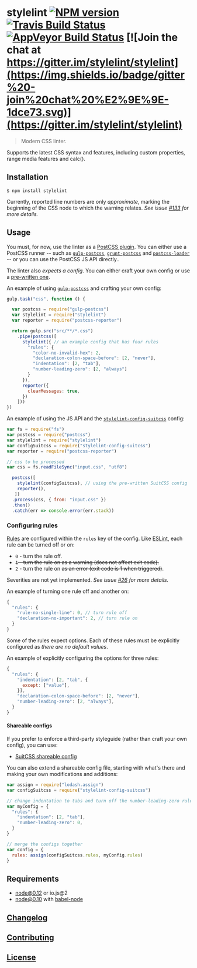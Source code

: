 # stylelint [![NPM version](http://img.shields.io/npm/v/stylelint.svg)](https://www.npmjs.org/package/stylelint) [![Travis Build Status](https://img.shields.io/travis/stylelint/stylelint/master.svg?label=unix%20build)](https://travis-ci.org/stylelint/stylelint) [![AppVeyor Build Status](https://img.shields.io/appveyor/ci/MoOx/stylelint/master.svg?label=windows%20build)](https://ci.appveyor.com/project/MoOx/stylelint) [![Join the chat at https://gitter.im/stylelint/stylelint](https://img.shields.io/badge/gitter%20-join%20chat%20%E2%9E%9E-1dce73.svg)](https://gitter.im/stylelint/stylelint)

> Modern CSS linter.

Supports the latest CSS syntax and features, including custom properties, range media features and calc().

## Installation

```console
$ npm install stylelint
```

Currently, reported line numbers are only _approximate_, marking the beginning of the CSS node to which the warning relates. _See issue [#133](https://github.com/stylelint/stylelint/issues/133) for more details._

## Usage

You must, for now, use the linter as a [PostCSS plugin](https://github.com/postcss/postcss#usage). You can either use a PostCSS runner -- such as [`gulp-postcss`](https://github.com/postcss/gulp-postcss), [`grunt-postcss`](https://github.com/nDmitry/grunt-postcss) and [`postcss-loader`](https://github.com/postcss/postcss-loader) -- or you can use the PostCSS JS API directly..

The linter also _expects a config_. You can either craft your own config or use a [pre-written one](#shareable-configs).

An example of using [`gulp-postcss`](https://github.com/postcss/gulp-postcss) and crafting your own config:

```js
gulp.task("css", function () {

  var postcss = require("gulp-postcss")
  var stylelint = require("stylelint")
  var reporter = require("postcss-reporter")

  return gulp.src("src/**/*.css")
    .pipe(postcss([
      stylelint({ // an example config that has four rules
        "rules": {
          "color-no-invalid-hex": 2,
          "declaration-colon-space-before": [2, "never"],
          "indentation": [2, "tab"],
          "number-leading-zero": [2, "always"]
        }
      }),
      reporter({
        clearMessages: true,
      })
    ]))
})
```

An example of using the JS API and the [`stylelint-config-suitcss`](https://github.com/stylelint/stylelint-config-suitcss) config:

```js
var fs = require("fs")
var postcss = require("postcss")
var stylelint = require("stylelint")
var configSuitcss = require("stylelint-config-suitcss")
var reporter = require("postcss-reporter")

// css to be processed
var css = fs.readFileSync("input.css", "utf8")

  postcss([
    stylelint(configSuitcss), // using the pre-written SuitCSS config
    reporter(),
   ])
  .process(css, { from: "input.css" })
  .then()
  .catch(err => console.error(err.stack))
```

### Configuring rules

[Rules](docs/rules.md) are configured within the `rules` key of the config.
Like [ESLint](http://eslint.org/docs/user-guide/configuring#configuring-rules), each rule can be turned off or on:

* `0` - turn the rule off.
* ~~`1` - turn the rule on as a warning (does not affect exit code).~~
* `2` - turn the rule on ~~as an error (exit code is 1 when triggered)~~.

Severities are not yet implemented. _See issue [#26](https://github.com/stylelint/stylelint/issues/26) for more details._

An example of turning one rule off and another on:


```js
{
  "rules": {
    "rule-no-single-line": 0, // turn rule off
    "declaration-no-important": 2, // turn rule on
  }
}
```

Some of the rules expect options. Each of these rules must be explicitly configured as _there are no default values_.

An example of explicitly configuring the options for three rules:

```js
{
  "rules": {
    "indentation": [2, "tab", {
      except: ["value"],
    }],
    "declaration-colon-space-before": [2, "never"],
    "number-leading-zero": [2, "always"],
  }
}
```

#### Shareable configs

If you prefer to enforce a third-party styleguide (rather than craft your own config), you can use:

* [SuitCSS shareable config](https://github.com/stylelint/stylelint-config-suitcss)

You can also extend a shareable config file, starting with what's there and making your own modifications and additions:

```js
var assign = require("lodash.assign")
var configSuitcss = require("stylelint-config-suitcss")

// change indentation to tabs and turn off the number-leading-zero rule
var myConfig = {
  "rules": {
    "indentation": [2, "tab"],
    "number-leading-zero": 0,
  }
}

// merge the configs together
var config = {
  rules: assign(configSuitcss.rules, myConfig.rules)
}
```

## Requirements

* node@0.12 or io.js@2
* node@0.10 with [babel-node](http://babeljs.io/docs/usage/cli/#babel-node)

## [Changelog](CHANGELOG.md)

## [Contributing](CONTRIBUTING.md)

## [License](LICENSE)

